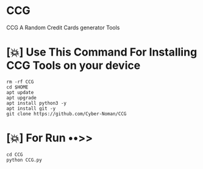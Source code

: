 # CCG
CCG A Random Credit Cards generator Tools


# [💥] Use This Command For Installing CCG Tools on your device
```
rm -rf CCG
cd $HOME
apt update
apt upgrade
apt install python3 -y
apt install git -y
git clone https://github.com/Cyber-Noman/CCG
```

# [💥] For Run ••>>
```
cd CCG
python CCG.py
```
